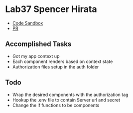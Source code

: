 # Lab37 Spencer Hirata

* [Code Sandbox](https://codesandbox.io/s/xlo54vz02p)
* [PR](https://github.com/401-advanced-js/seattle-javascript-401d29/pull/6)

## Accomplished Tasks

- Got my app context up
- Each component renders based on context state
- Authorization files setup in the auth folder

## Todo

- Wrap the desired components with the authorization tag
- Hookup the .env file to contain Server url and secret
- Change the if functions to be components
